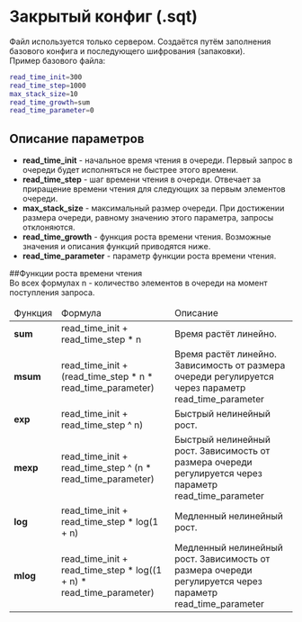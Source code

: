 # Закрытый конфиг (.sqt)
Файл используется только сервером. Создаётся путём заполнения базового конфига и последующего шифрования (запаковки).  
Пример базового файла:
```bash
read_time_init=300
read_time_step=1000
max_stack_size=10
read_time_growth=sum
read_time_parameter=0
```
## Описание параметров
- **read_time_init** - начальное время чтения в очереди. Первый запрос в очереди будет исполняться не быстрее этого времени.  
- **read_time_step** - шаг времени чтения в очереди. Отвечает за приращение времени чтения для следующих за первым элементов очереди.  
- **max_stack_size** - максимальный размер очереди. При достижении размера очереди, равному значению этого параметра, запросы отклоняются.  
- **read_time_growth** - функция роста времени чтения. Возможные значения и описания функций приводятся ниже.  
- **read_time_parameter** - параметр функции роста времени чтения.  

##Функции роста времени чтения  
Во всех формулах n - количество элементов в очереди на момент поступления запроса.  

<table>
      <thead>
            <tr>
                  <td>Функция</td>
                  <td>Формула</td>
                  <td>Описание</td>
            </tr>
      </thead>
      <tbody>
            <tr>
                  <td><b>sum</b></td>
                  <td>read_time_init + read_time_step * n</td>
                  <td>Время растёт линейно.</td>
            </tr>
            <tr>
                  <td><b>msum</b></td>
                  <td>read_time_init + (read_time_step * n * read_time_parameter)</td>
                  <td>Время растёт линейно. Зависимость от размера очереди регулируется через параметр read_time_parameter</td>
            </tr>
            <tr>
                  <td><b>exp</b></td>
                  <td>read_time_init + read_time_step ^ n)</td>
                  <td>Быстрый нелинейный рост.</td>
            </tr>
            <tr>
                  <td><b>mexp</b></td>
                  <td>read_time_init + read_time_step ^ (n * read_time_parameter)</td>
                  <td>Быстрый нелинейный рост. Зависимость от размера очереди регулируется через параметр read_time_parameter</td>
            </tr>
            <tr>
                  <td><b>log</b></td>
                  <td>read_time_init + read_time_step * log(1 + n)</td>
                  <td>Медленный нелинейный рост.</td>
            </tr>
            <tr>
                  <td><b>mlog</b></td>
                  <td>read_time_init + read_time_step * log((1 + n) * read_time_parameter)</td>
                  <td>Медленный нелинейный рост. Зависимость от размера очереди регулируется через параметр read_time_parameter</td>
            </tr>
      </tbody>
</table>
